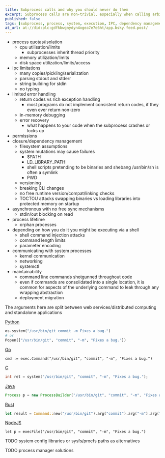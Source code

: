 ```yaml
---
title: Subprocess calls and why you should never do them
excerpt: Subprocess calls are non-trivial, especially when calling arbitrary executables
published: false  
tags: [subprocess, process, system, execution, IPC, dependency management]
at_url: at://did:plc:gdfkbwgnydyn4xgea7e7e6ht/app.bsky.feed.post/
---
```


- process quotas/isolation
  - cpu utilisation/limits
    - subprocesses inherit thread priority
  - memory utilization/limits
  - disk space utilization/limits/access
- ipc limitations
  - many copies/pickling/serialization
  - parsing stdout and stderr
  - string building for stdin
  - no typing
- limited error handling
  - return codes vs rich exception handling
    - most programs do not implement consistent return codes, if they even ever return non-zero
  - in-memory debugging
  - error recovery
    - what happens to your code when the subprocess crashes or locks up
- permissions
- closure/dependency management
  - filesystem assumptions
  - system mutations may cause failures
    - $PATH
    - LD_LIBRARY_PATH
    - shell scripts pretending to be binaries and shebang /usr/bin/sh is often a symlink
    - PWD
  - versioning
  - breaking CLI changes
  - no free runtime version/compat/linking checks
  - TOCTOU attacks swapping binaries vs loading libraries into protected memory on startup
- asynchronous with no free sync mechanisms
  - stdin/out blocking on read
- process lifetime
  - orphan processes
- depending on how you do it you might be executing via a shell
  - shell command injection attacks
  - command length limits
  - parameter encoding
- communicating with system processes
  - kernel communication
  - networking
  - systemctl
- maintainability
  - command line commands shotgunned throughout code
  - even if commands are consolidated into a single location, it is common for aspects of the underlying command to 
    leak through any wrapping abstraction
  - deployment migration


The arguments here are split between web services/distributed computing and standalone applications


[Python](https://docs.python.org/3/library/subprocess.html)
```python
os.system("/usr/bin/git commit -m Fixes a bug.")
# or
Popen(["/usr/bin/git", "commit", "-m", "Fixes a bug."])
```

[Go](https://pkg.go.dev/os/exec#Command)
```golang
cmd := exec.Command("/usr/bin/git", "commit", "-m", "Fixes a bug.")
```

[C](https://www.man7.org/linux/man-pages/man3/execl.3.html)
```C
int ret = system("/usr/bin/git", "commit", "-m", "Fixes a bug.");
```

[Java](https://docs.oracle.com/javase/8/docs/api/java/lang/ProcessBuilder.html)
```java
Process p = new ProcessBuilder("/usr/bin/git", "commit", "-m", "Fixes a bug.").start();
```

[Rust](https://doc.rust-lang.org/std/process/struct.Command.html)
```rust
let result = Command::new("/usr/bin/git").arg("commit").arg("-m").arg("Fixes a bug.").spawn()
```

[NodeJS](https://nodejs.org/api/child_process.html)
```nodejs
let p = execFile("/usr/bin/git", "commit", "-m", "Fixes a bug.")
```

TODO system config libraries or sysfs/procfs paths as alternatives

TODO process manager solutions